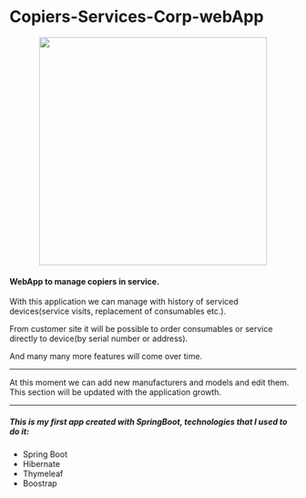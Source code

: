 # Copiers-Services-Corp-webApp

<p align="center">
  <img src="https://user-images.githubusercontent.com/64745872/106356217-4d1ea000-62fe-11eb-80e8-225287b63824.png" width="400" height="400"  />
  </p>


#### WebApp to manage copiers in service.
With this application we can manage with history of serviced devices(service visits, replacement of consumables etc.).

From customer site it will be possible to order consumables or service directly to device(by serial number or address).

And many many more features will come over time.

------------
At this moment we can add new manufacturers and models and edit them.
This section will be updated with the application growth.

------------


##### This is my first app created with SpringBoot, technologies  that I used to do it:
- Spring Boot
- Hibernate
- Thymeleaf
- Boostrap
